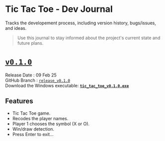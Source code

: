 # Tic Tac Toe - Dev Journal
Tracks the developement process, including version history, bugs/issues, and ideas.
> Use this journal to stay informed about the project's current state and future plans.


# [`v0.1.0`](https://github.com/pranavdharkar/tic_tac_toe/releases/tag/v0.1.0)
Release Date : 09 Feb 25 <br/>
GitHub Branch : [`release_v0.1.0`](https://github.com/pranavdharkar/tic_tac_toe/tree/release_v0.1.0) <br/>
Download the Windows executable: **[`tic_tac_toe_v0.1.0.exe`](https://github.com/pranavdharkar/tic_tac_toe/releases/download/v0.1.0/tic_tac_toe_v0.1.0.exe)**

## Features
- Tic Tac Toe game.
- Recodes the player names.
- Player 1 chooses the symbol (X or O).
- Win/draw detection.
- Press Enter to exit...